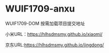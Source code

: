 # WUIF1709-anxu
WUIF1709-DOM 按需加载项目提交地址

小米URL：https://hlhsdmsmy.github.io/xiaomi/

京东URL:https://hlhsdmsmy.github.io/jingdong/



